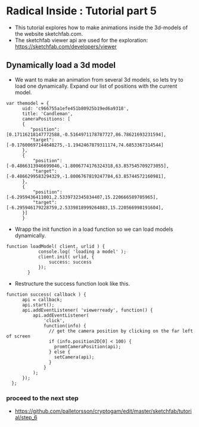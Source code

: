 # Radical Inside : Tutorial part 5

- This tutorial explores how to make animations inside the 3d-models of the website sketchfab.com.
- The sketchfab viewer api are used for the exploration: https://sketchfab.com/developers/viewer

##  Dynamically load a 3d model
-  We want to make an animation from several 3d models, so lets try to load one dynamically. Expand our list of positions with the current model. 
```
var themodel = {
      uid: 'c966755a1efe451b80925b19ed6a9318', 
      title: 'Candleman', 
      cameraPositions: [
      {
         "position": [0.17116218147772588,-0.5164971178787727,86.78621693231594],
         "target": [-0.17600697144648275,-1.1942467879311174,74.6853367314544]
      },
      {
          "position": [-0.4866313946699046,-1.8006774176324318,63.857545709273055],
          "target": [-0.4866299583294329,-1.8006767819247784,63.85744572160981],
      },
      {
          "position": [-6.2959436411001,2.5339732345834407,15.220666589705965],
          "target": [-6.295946179228759,2.5339818999264883,15.220566998191604],
      }]
      }
```
- Wrapp the init function in a load function so we can load models dynamically. 
```
function loadModel( client, urlid ) {
            console.log( 'loading a model' );
            client.init( urlid, {
                success: success
            });
        }
```
- Restructure the success function look like this.  
```
function success( callback ) {
      api = callback;
      api.start();
      api.addEventListener( 'viewerready', function() {
          api.addEventListener(
              'click',
              function(info) {
                // get the camera position by clicking on the far left of screen
                if (info.position2D[0] < 100) {
                  promtCameraPosition(api);
                } else {
                  setCamera(api);
                }
              }
          );
      });
  };
```
### proceed to the next step
* https://github.com/palletorsson/cryptogam/edit/master/sketchfab/tutorial/step_6
